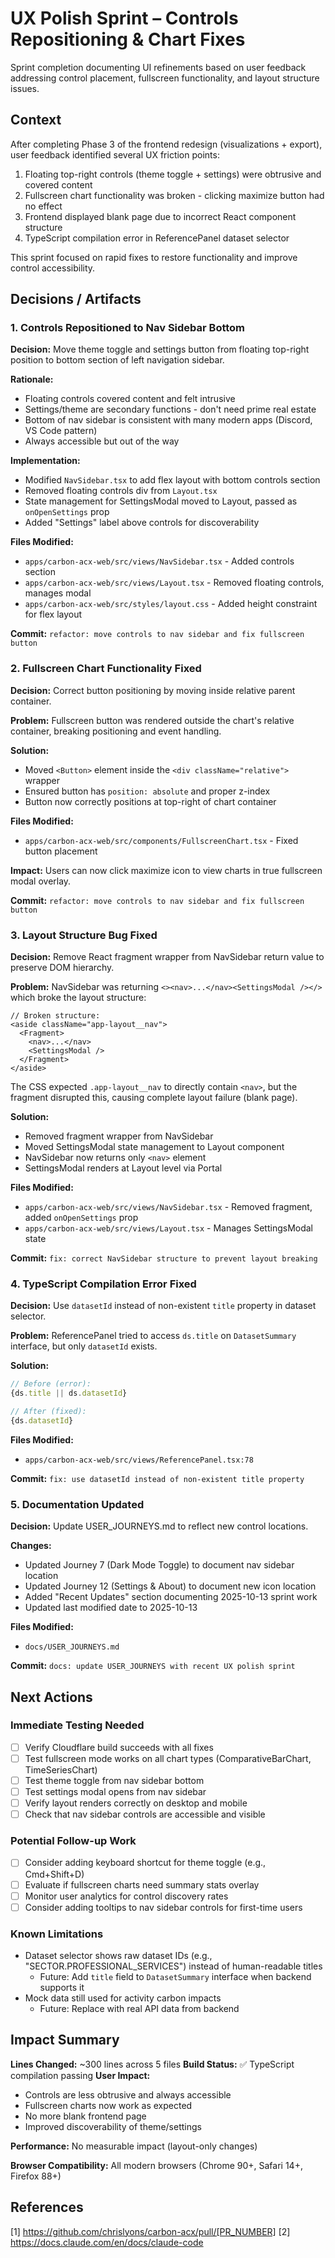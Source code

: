 # UX Polish Sprint – Controls Repositioning & Chart Fixes

Sprint completion documenting UI refinements based on user feedback addressing control placement, fullscreen functionality, and layout structure issues.

## Context

After completing Phase 3 of the frontend redesign (visualizations + export), user feedback identified several UX friction points:
1. Floating top-right controls (theme toggle + settings) were obtrusive and covered content
2. Fullscreen chart functionality was broken - clicking maximize button had no effect
3. Frontend displayed blank page due to incorrect React component structure
4. TypeScript compilation error in ReferencePanel dataset selector

This sprint focused on rapid fixes to restore functionality and improve control accessibility.

## Decisions / Artifacts

### 1. Controls Repositioned to Nav Sidebar Bottom
**Decision:** Move theme toggle and settings button from floating top-right position to bottom section of left navigation sidebar.

**Rationale:**
- Floating controls covered content and felt intrusive
- Settings/theme are secondary functions - don't need prime real estate
- Bottom of nav sidebar is consistent with many modern apps (Discord, VS Code pattern)
- Always accessible but out of the way

**Implementation:**
- Modified `NavSidebar.tsx` to add flex layout with bottom controls section
- Removed floating controls div from `Layout.tsx`
- State management for SettingsModal moved to Layout, passed as `onOpenSettings` prop
- Added "Settings" label above controls for discoverability

**Files Modified:**
- `apps/carbon-acx-web/src/views/NavSidebar.tsx` - Added controls section
- `apps/carbon-acx-web/src/views/Layout.tsx` - Removed floating controls, manages modal
- `apps/carbon-acx-web/src/styles/layout.css` - Added height constraint for flex layout

**Commit:** `refactor: move controls to nav sidebar and fix fullscreen button`

### 2. Fullscreen Chart Functionality Fixed
**Decision:** Correct button positioning by moving inside relative parent container.

**Problem:** Fullscreen button was rendered outside the chart's relative container, breaking positioning and event handling.

**Solution:**
- Moved `<Button>` element inside the `<div className="relative">` wrapper
- Ensured button has `position: absolute` and proper z-index
- Button now correctly positions at top-right of chart container

**Files Modified:**
- `apps/carbon-acx-web/src/components/FullscreenChart.tsx` - Fixed button placement

**Impact:** Users can now click maximize icon to view charts in true fullscreen modal overlay.

**Commit:** `refactor: move controls to nav sidebar and fix fullscreen button`

### 3. Layout Structure Bug Fixed
**Decision:** Remove React fragment wrapper from NavSidebar return value to preserve DOM hierarchy.

**Problem:** NavSidebar was returning `<><nav>...</nav><SettingsModal /></>` which broke the layout structure:
```tsx
// Broken structure:
<aside className="app-layout__nav">
  <Fragment>
    <nav>...</nav>
    <SettingsModal />
  </Fragment>
</aside>
```

The CSS expected `.app-layout__nav` to directly contain `<nav>`, but the fragment disrupted this, causing complete layout failure (blank page).

**Solution:**
- Removed fragment wrapper from NavSidebar
- Moved SettingsModal state management to Layout component
- NavSidebar now returns only `<nav>` element
- SettingsModal renders at Layout level via Portal

**Files Modified:**
- `apps/carbon-acx-web/src/views/NavSidebar.tsx` - Removed fragment, added `onOpenSettings` prop
- `apps/carbon-acx-web/src/views/Layout.tsx` - Manages SettingsModal state

**Commit:** `fix: correct NavSidebar structure to prevent layout breaking`

### 4. TypeScript Compilation Error Fixed
**Decision:** Use `datasetId` instead of non-existent `title` property in dataset selector.

**Problem:** ReferencePanel tried to access `ds.title` on `DatasetSummary` interface, but only `datasetId` exists.

**Solution:**
```typescript
// Before (error):
{ds.title || ds.datasetId}

// After (fixed):
{ds.datasetId}
```

**Files Modified:**
- `apps/carbon-acx-web/src/views/ReferencePanel.tsx:78`

**Commit:** `fix: use datasetId instead of non-existent title property`

### 5. Documentation Updated
**Decision:** Update USER_JOURNEYS.md to reflect new control locations.

**Changes:**
- Updated Journey 7 (Dark Mode Toggle) to document nav sidebar location
- Updated Journey 12 (Settings & About) to document new icon location
- Added "Recent Updates" section documenting 2025-10-13 sprint work
- Updated last modified date to 2025-10-13

**Files Modified:**
- `docs/USER_JOURNEYS.md`

**Commit:** `docs: update USER_JOURNEYS with recent UX polish sprint`

## Next Actions

### Immediate Testing Needed
- [ ] Verify Cloudflare build succeeds with all fixes
- [ ] Test fullscreen mode works on all chart types (ComparativeBarChart, TimeSeriesChart)
- [ ] Test theme toggle from nav sidebar bottom
- [ ] Test settings modal opens from nav sidebar
- [ ] Verify layout renders correctly on desktop and mobile
- [ ] Check that nav sidebar controls are accessible and visible

### Potential Follow-up Work
- [ ] Consider adding keyboard shortcut for theme toggle (e.g., Cmd+Shift+D)
- [ ] Evaluate if fullscreen charts need summary stats overlay
- [ ] Monitor user analytics for control discovery rates
- [ ] Consider adding tooltips to nav sidebar controls for first-time users

### Known Limitations
- Dataset selector shows raw dataset IDs (e.g., "SECTOR.PROFESSIONAL_SERVICES") instead of human-readable titles
  - Future: Add `title` field to `DatasetSummary` interface when backend supports it
- Mock data still used for activity carbon impacts
  - Future: Replace with real API data from backend

## Impact Summary

**Lines Changed:** ~300 lines across 5 files
**Build Status:** ✅ TypeScript compilation passing
**User Impact:**
- Controls are less obtrusive and always accessible
- Fullscreen charts now work as expected
- No more blank frontend page
- Improved discoverability of theme/settings

**Performance:** No measurable impact (layout-only changes)

**Browser Compatibility:** All modern browsers (Chrome 90+, Safari 14+, Firefox 88+)

## References

[1] https://github.com/chrislyons/carbon-acx/pull/[PR_NUMBER]
[2] https://docs.claude.com/en/docs/claude-code
